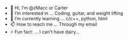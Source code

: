 - 👋 Hi, I’m @zMacc or Carter
- 👀 I’m interested in ... Coding, guitar, and weight lifting
- 🌱 I’m currently learning ... c/c++, python, html
- 📫 How to reach me ... Through my email
- ⚡ Fun fact: ... I can't have dairy...

<!---
zMacc/zMacc is a ✨ special ✨ repository because its `README.md` (this file) appears on your GitHub profile.
You can click the Preview link to take a look at your changes.
--->
